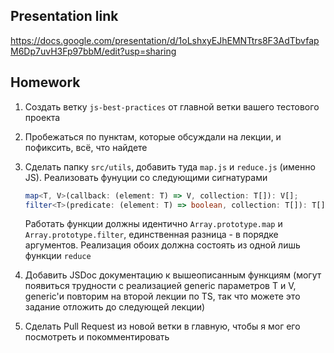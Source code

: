 ## Presentation link
https://docs.google.com/presentation/d/1oLshxyEJhEMNTtrs8F3AdTbvfapM6Dp7uvH3Fp97bbM/edit?usp=sharing

## Homework
1. Создать ветку `js-best-practices` от главной ветки вашего тестового проекта
2. Пробежаться по пунктам, которые обсуждали на лекции, и пофиксить, всё, что найдете
3. Сделать папку `src/utils`, добавить туда `map.js` и `reduce.js` (именно JS). Реализовать фунуции со следующими сигнатурами

    ```ts
    map<T, V>(callback: (element: T) => V, collection: T[]): V[];
    filter<T>(predicate: (element: T) => boolean, collection: T[]): T[];
    ```
    
    Работать функции должны идентично `Array.prototype.map` и `Array.prototype.filter`, единственная разница - в порядке аргументов. Реализация обоих должна состоять из одной лишь функции `reduce`
4. Добавить JSDoc документацию к вышеописанным функциям (могут появиться трудности с реализацией generic параметров T и V, generic'и повторим на второй лекции по TS, так что можете это задание отложить до следующей лекции)
5. Сделать Pull Request из новой ветки в главную, чтобы я мог его посмотреть и покомментировать
